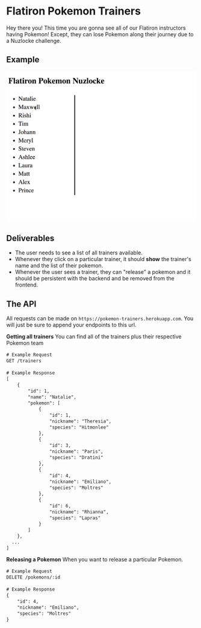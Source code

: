 # Flatiron Pokemon Trainers
Hey there you! This time you are gonna see all of our Flatiron instructors having
Pokemon! Except, they can lose Pokemon along their journey due to a Nuzlocke challenge.

## Example
![Gif example of app running by clicking on trainer and then releasing pokemon](assets/trainer_example.gif)

## Deliverables
- The user needs to see a list of all trainers available.
- Whenever they click on a particular trainer, it should **show** the trainer's name and the list of their pokemon.
- Whenever the user sees a trainer, they can "release" a pokemon and it should be persistent with the backend and be removed from the frontend.

## The API
All requests can be made on `https://pokemon-trainers.herokuapp.com`. You will just be
sure to append your endpoints to this url.

**Getting all trainers**
You can find all of the trainers plus their respective Pokemon team
```
# Example Request
GET /trainers

# Example Response
[
	{
		"id": 1,
		"name": "Natalie",
		"pokemon": [
			{
				"id": 1,
				"nickname": "Theresia",
				"species": "Hitmonlee"
			},
			{
				"id": 3,
				"nickname": "Paris",
				"species": "Dratini"
			},
			{
				"id": 4,
				"nickname": "Emiliano",
				"species": "Moltres"
			},
			{
				"id": 6,
				"nickname": "Rhianna",
				"species": "Lapras"
			}
		]
	},
  ...
]
```

**Releasing a Pokemon**
When you want to release a particular Pokemon.
```
# Example Request
DELETE /pokemons/:id

# Example Response
{
	"id": 4,
	"nickname": "Emiliano",
	"species": "Moltres"
}
```

